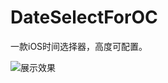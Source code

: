 # DateSelectForOC
一款iOS时间选择器，高度可配置。

![展示效果](https://github.com/TheBloodElf/DateSelectForOC/blob/master/时间选择器效果.gif)
